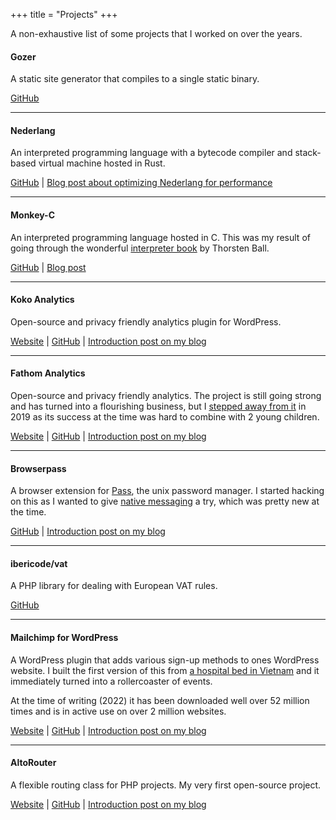 +++
title = "Projects"
+++

A non-exhaustive list of some projects that I worked on over the years.

#### Gozer

A static site generator that compiles to a single static binary.

[GitHub](https://github.com/dannyvankooten/gozer)

---

#### Nederlang

An interpreted programming language with a bytecode compiler and stack-based virtual machine hosted in Rust.

[GitHub](https://github.com/dannyvankooten/nederlang) | [Blog post about optimizing Nederlang for performance](https://www.dannyvankooten.com/blog/2022/rewriting-interpreter-rust/)

---

#### Monkey-C

An interpreted programming language hosted in C. This was my result of going through the wonderful [interpreter book](https://interpreterbook.com/) by Thorsten Ball.

[GitHub](https://github.com/dannyvankooten/monkey-c-monkey-do) | [Blog post](/blog/2020/writing-an-interpreter-compiler/)

---

#### Koko Analytics

Open-source and privacy friendly analytics plugin for WordPress.

[Website](https://www.kokoanalytics.com/) | [GitHub](https://github.com/ibericode/koko-analytics) | [Introduction post on my blog](/blog/2019/introducing-koko-analytics/)

---

#### Fathom Analytics

Open-source and privacy friendly analytics. The project is still going strong and has turned into a flourishing business, but I [stepped away from it](/blog/2019/stepping-down-fathom-maintainer/) in 2019 as its success at the time was hard to combine with 2 young children.

[Website](https://usefathom.com/) | [GitHub](https://github.com/usefathom/fathom) | [Introduction post on my blog](/blog/2018/reviving-ana-as-fathom/)

---

#### Browserpass

A browser extension for [Pass](https://www.passwordstore.org/), the unix password manager. I started hacking on this as I wanted to give [native messaging](https://developer.mozilla.org/en-US/docs/Mozilla/Add-ons/WebExtensions/Native_messaging) a try, which was pretty new at the time.

[GitHub](https://github.com/browserpass/browserpass-legacy) | [Introduction post on my blog](/blog/2016/chrome-extension-for-pass/)

---

#### ibericode/vat

A PHP library for dealing with European VAT rules.

[GitHub](https://github.com/ibericode/vat)

---

#### Mailchimp for WordPress

A WordPress plugin that adds various sign-up methods to ones WordPress website. I built the first version of this from [a hospital bed in Vietnam](/blog/2013/100-000-plugin-downloads-6-months-mailchimp-wordpress/) and it immediately turned into a rollercoaster of events.

At the time of writing (2022) it has been downloaded well over 52 million times and is in active use on over 2 million websites.

[Website](https://www.mc4wp.com/) | [GitHub](https://github.com/ibericode/mailchimp-for-wordpress) | [Introduction post on my blog](/blog/2013/my-newest-wordpress-plugin-mailchimp-for-wp/)

---

#### AltoRouter

A flexible routing class for PHP projects. My very first open-source project.

[Website](https://altorouter.com/) | [GitHub](https://github.com/dannyvankooten/AltoRouter) | [Introduction post on my blog](/blog/2012/altorouter-php-routing-class/)
